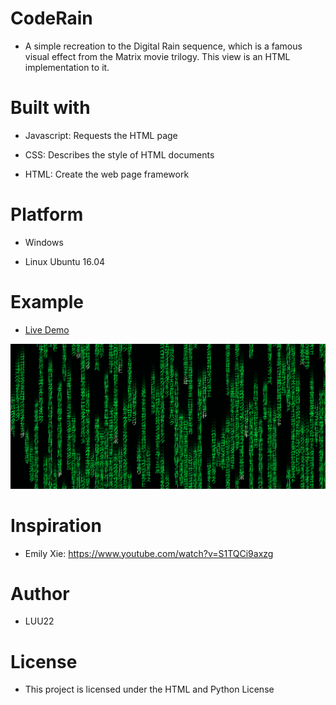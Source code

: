 # CodeRain

* A simple recreation to the Digital Rain sequence, which is a famous visual effect from the Matrix movie trilogy. This view is an HTML implementation to it.

# Built with

* Javascript: Requests the HTML page

* CSS: Describes the style of HTML documents

* HTML: Create the web page framework

# Platform

* Windows

* Linux Ubuntu 16.04

# Example

* [Live Demo](https://adityathebe.github.io/Matrix/)

![Alt text](https://github.com/LUU22/CodeRain/blob/master/matrix.png)

# Inspiration

* Emily Xie: https://www.youtube.com/watch?v=S1TQCi9axzg

# Author 

* LUU22

# License

* This project is licensed under the HTML and Python License
